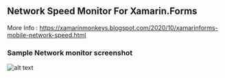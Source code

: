## Network Speed Monitor For Xamarin.Forms

More Info : https://xamarinmonkeys.blogspot.com/2020/10/xamarinforms-mobile-network-speed.html

### Sample Network monitor screenshot
![alt text](https://1.bp.blogspot.com/-7Mk9E39wb_8/X5K9VwRYzbI/AAAAAAAAIzY/rw56CN946WQwYTd7DRsq3PKl93P5CUg-gCLcBGAsYHQ/s2280/out.jpg)
